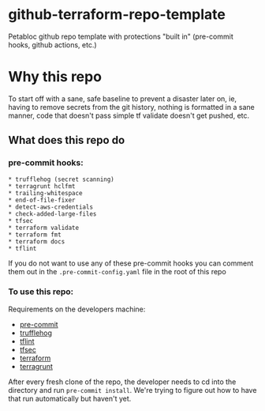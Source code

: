 # github-terraform-repo-template
Petabloc github repo template with protections "built in" (pre-commit hooks, github actions, etc.)

# Why this repo
To start off with a sane, safe baseline to prevent a disaster later on, ie, having to remove secrets from the git history, nothing is formatted in a sane manner, code that doesn't pass simple tf validate doesn't get pushed, etc.

## What does this repo do
### pre-commit hooks:
    * trufflehog (secret scanning)
    * terragrunt hclfmt
    * trailing-whitespace
    * end-of-file-fixer
    * detect-aws-credentials
    * check-added-large-files
    * tfsec
    * terraform validate
    * terraform fmt
    * terraform docs
    * tflint

If you do not want to use any of these pre-commit hooks you can comment them out in the `.pre-commit-config.yaml` file in the root of this repo

### To use this repo:
Requirements on the developers machine:
* [pre-commit](https://pre-commit.com/)
* [trufflehog](https://github.com/trufflesecurity/trufflehog)
* [tflint](https://github.com/terraform-linters/tflint)
* [tfsec](https://tfsec.dev)
* [terraform](https://www.terraform.io/)
* [terragrunt](https://terragrunt.gruntwork.io/)

After every fresh clone of the repo, the developer needs to cd into the directory and run `pre-commit install`. We're trying to figure out how to have that run automatically but haven't yet.

